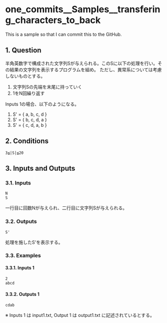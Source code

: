 # one_commits__Samples__transfering_characters_to_back

This is a sample so that I can commit this to the GitHub.

## 1. Question

半角英数字で構成された文字列Sが与えられる。このSに以下の処理を行い。その結果の文字列を表示するプログラムを組め。
ただし、異常系については考慮しないものとする。

1. 文字列Sの先端を末尾に持っていく
2. 1をN回繰り返す

Inputs 1の場合、以下のようになる。

1. S' = { a, b, c, d }
2. S' = { b, c, d, a }
3. S' = { c, d, a, b }

## 2. Conditions

```
3≦|S|≦20
```

## 3. Inputs and Outputs

### 3.1. Inputs

```
N
S
```

一行目に回数Nが与えられ、二行目に文字列Sが与えられる。

### 3.2. Outputs

```
S'
```

処理を施したS'を表示する。

### 3.3. Examples

#### 3.3.1. Inputs 1

```
2
abcd
```
#### 3.3.2. Outputs 1

```
cdab
```

※ Inputs 1 は input1.txt, Output 1 は output1.txt に記述されているとする。
